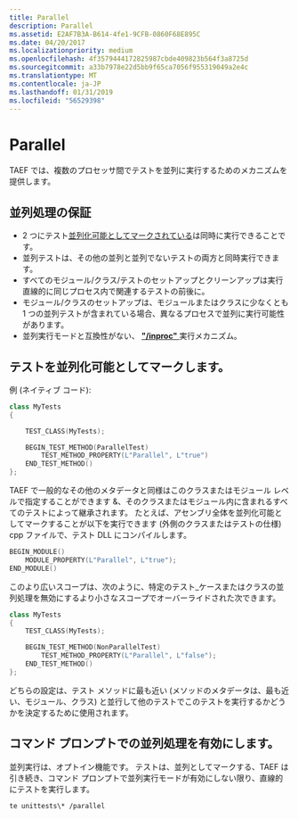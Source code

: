 ```yaml
---
title: Parallel
description: Parallel
ms.assetid: E2AF7B3A-B614-4fe1-9CFB-0860F68E895C
ms.date: 04/20/2017
ms.localizationpriority: medium
ms.openlocfilehash: 4f3579444172825987cbde409823b564f3a8725d
ms.sourcegitcommit: a33b7978e22d5bb9f65ca7056f955319049a2e4c
ms.translationtype: MT
ms.contentlocale: ja-JP
ms.lasthandoff: 01/31/2019
ms.locfileid: "56529398"
---
```

# <a name="parallel"></a>Parallel


TAEF では、複数のプロセッサ間でテストを並列に実行するためのメカニズムを提供します。

## <a name="span-idparallelismguaranteesspanspan-idparallelismguaranteesspanspan-idparallelismguaranteesspanparallelism-guarantees"></a><span id="Parallelism_Guarantees"></span><span id="parallelism_guarantees"></span><span id="PARALLELISM_GUARANTEES"></span>並列処理の保証


-   2 つにテスト[並列化可能としてマークされている](#markingtestsasparallelizable)は同時に実行できることです。
-   並列テストは、その他の並列と並列でないテストの両方と同時実行できます。
-   すべてのモジュール/クラス/テストのセットアップとクリーンアップは実行直線的に同じプロセス内で関連するテストの前後に。
-   モジュール/クラスのセットアップは、モジュールまたはクラスに少なくとも 1 つの並列テストが含まれている場合、異なるプロセスで並列に実行可能性があります。
-   並列実行モードと互換性がない、 [ **"/inproc"** ](executing-tests.md)実行メカニズム。

## <a name="span-idmarkingtestsasparallelizablespanspan-idmarkingtestsasparallelizablespanspan-idmarkingtestsasparallelizablespanmarking-tests-as-parallelizable"></a><span id="MarkingTestsAsParallelizable"></span><span id="markingtestsasparallelizable"></span><span id="MARKINGTESTSASPARALLELIZABLE"></span>テストを並列化可能としてマークします。


例 (ネイティブ コード):

```cpp
class MyTests
{

    TEST_CLASS(MyTests);

    BEGIN_TEST_METHOD(ParallelTest)
        TEST_METHOD_PROPERTY(L"Parallel", L"true")
    END_TEST_METHOD()
};
```

TAEF で一般的なその他のメタデータと同様はこのクラスまたはモジュール レベルで指定することができます &、そのクラスまたはモジュール内に含まれるすべてのテストによって継承されます。 たとえば、アセンブリ全体を並列化可能としてマークすることが以下を実行できます (外側のクラスまたはテストの仕様) cpp ファイルで、テスト DLL にコンパイルします。

```cpp
BEGIN_MODULE()
    MODULE_PROPERTY(L"Parallel", L"true");
END_MODULE()
```

このより広いスコープは、次のように、特定のテスト_ケースまたはクラスの並列処理を無効にするより小さなスコープでオーバーライドされた次できます。

```cpp
class MyTests
{
    TEST_CLASS(MyTests);

    BEGIN_TEST_METHOD(NonParallelTest)
        TEST_METHOD_PROPERTY(L"Parallel", L"false");
    END_TEST_METHOD()
};
```

どちらの設定は、テスト メソッドに最も近い (メソッドのメタデータは、最も近い、モジュール、クラス) と並行して他のテストでこのテストを実行するかどうかを決定するために使用されます。

## <a name="span-idenablingparallelismatthecommandlinespanspan-idenablingparallelismatthecommandlinespanspan-idenablingparallelismatthecommandlinespanenabling-parallelism-at-the-command-prompt"></a><span id="EnablingParallelismAtTheCommandLine"></span><span id="enablingparallelismatthecommandline"></span><span id="ENABLINGPARALLELISMATTHECOMMANDLINE"></span>コマンド プロンプトでの並列処理を有効にします。


並列実行は、オプトイン機能です。 テストは、並列としてマークする、TAEF は引き続き、コマンド プロンプトで並列実行モードが有効にしない限り、直線的にテストを実行します。

``` syntax
te unittests\* /parallel
```

 

 





